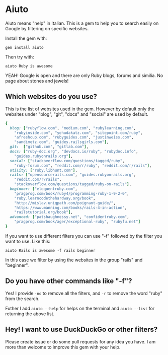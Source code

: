 Aiuto
==================================

Aiuto means "help" in Italian. This is a gem to help you to search easily on Google by filtering on specific websites.

Install the gem with:

```
gem install aiuto
```

Then try with:

```
aiuto Ruby is awesome
```

YEAH! Google is open and there are only Ruby blogs, forums and similia. No page about stones and jewels!

## Which websites do you use?

This is the list of websites used in the gem.
However by default only the websites under "blog", "git", "docs" and "social" are used by default.

```ruby
{
  blog: ["rubyflow.com", "medium.com", "rubylearning.com",
    "rubyinside.com", "yehudakatz.com", "sitepoint.com/ruby",
    "afreshcup.com", "rubyguides.com", "justinweiss.com",
    "sandimetz.com", "guides.railsgirls.com"],
  git:  ["github.com", "gitlab.com"],
  docs: ["ruby-doc.org", "devdocs.io/ruby", "rubydoc.info",
    "guides.rubyonrails.org"],
  social: ["stackoverflow.com/questions/tagged/ruby",
    "ruby-forum.com", "reddit.com/r/ruby", "reddit.com/r/rails"],
  utility: ["ruby.libhunt.com"],
  rails: ["opensourcerails.com", "guides.rubyonrails.org",
    "reddit.com/r/rails",
    "stackoverflow.com/questions/tagged/ruby-on-rails"],
  beginner: ["eloquentruby.com",
    "pragprog.com/book/ruby4/programming-ruby-1-9-2-0",
    "ruby.learncodethehardway.org/book",
    "http://mislav.uniqpath.com/poignant-guide/",
    "https://www.manning.com/books/rails-4-in-action",
    "railstutorial.org/book"],
  advanced: ["patshaughnessy.net", "confidentruby.com",
    "pragprog.com/book/ager/exceptional-ruby", "rubyfu.net"]
}
```

If you want to use different filters you can use "-f" followed by the filter you want to use.
Like this:

```
aiuto Rails is awesome -f rails beginner
```

In this case we filter by using the websites in the group "rails" and "beginner".

## Do you have other commands like "-f"?

Yes! I provide ```-no``` to remove all the filters, and ```-r``` to remove the word "ruby" from the search.

Futher I add ```aiuto --help``` for helps on the terminal and ```aiuto --list``` for returning the above list.

## Hey! I want to use DuckDuckGo or other filters?

Please create issue or do some pull requests for any idea you have.
I am more than welcome to improve this gem with your help.
